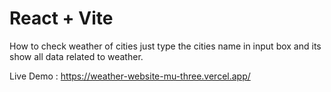 # React + Vite

 How to check weather of cities just type the cities name in input box and its show all data related to weather.

Live Demo : https://weather-website-mu-three.vercel.app/
